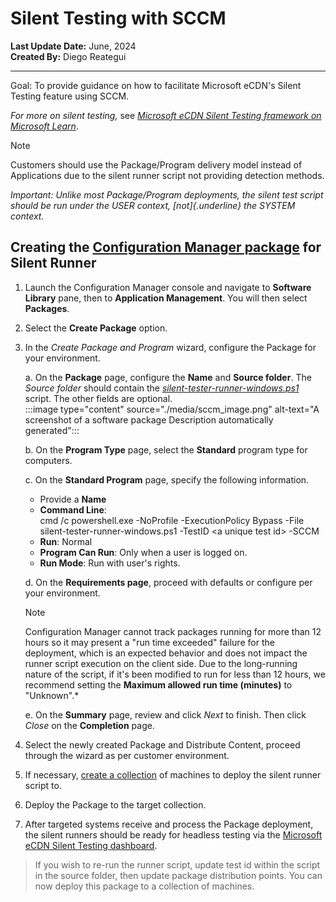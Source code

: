# Silent Testing with SCCM

__Last Update Date:__ June, 2024  
__Created By:__ Diego Reategui  

***

Goal: To provide guidance on how to facilitate Microsoft eCDN's Silent
Testing feature using SCCM.

*For more on silent testing,* see [*Microsoft eCDN Silent Testing framework on Microsoft Learn*](https://learn.microsoft.com/ecdn/technical-documentation/silent-testing-framework#appendix-b-integrating-runners-using-headless-browser).

> [!NOTE]
> Customers should use the Package/Program delivery model instead
of Applications due to the silent runner script not providing detection
methods.

*Important: Unlike most Package/Program deployments, the silent test
script should be run under the USER context, [not]{.underline} the
SYSTEM context.*

## Creating the [Configuration Manager package](https://learn.microsoft.com/mem/configmgr/apps/deploy-use/packages-and-programs) for Silent Runner

1. Launch the Configuration Manager console and navigate to __Software Library__ pane, then to __Application Management__. You will then select __Packages__.

2. Select the __Create Package__ option.

3. In the *Create Package and Program* wizard, configure the Package for your environment.

    a.  On the __Package__ page, configure the __Name__ and __Source folder__. The *Source folder* should contain the [*silent-tester-runner-windows.ps1*](https://github.com/PeerDiego/silent-test-script/blob/main/silent-tester-runner-windows.ps1) script. The other fields are optional.\
        :::image type="content" source="./media/sccm_image.png" alt-text="A screenshot of a software package Description automatically         generated":::

    b.  On the __Program Type__ page, select the __Standard__ program type for computers.

    c.  On the __Standard Program__ page, specify the following information.

    - Provide a __Name__
    - __Command Line__:\
        cmd /c powershell.exe -NoProfile -ExecutionPolicy Bypass -File
        silent-tester-runner-windows.ps1 -TestID \<a unique test
        id\> -SCCM
    - __Run__: Normal
    - __Program Can Run__: Only when a user is logged on.
    - __Run Mode__: Run with user's rights.

    d.  On the __Requirements page__, proceed with defaults or configure per your environment.

    > [!NOTE]
    > Configuration Manager cannot track packages running for more than 12 hours so it may present a "run time exceeded" failure for the deployment, which is an expected behavior and does not impact the runner script execution on the client side. Due to the long-running nature of the script, if it's been modified to run for less than 12 hours, we recommend setting the __Maximum allowed run time (minutes)__ to "Unknown".*

    e.  On the __Summary__ page, review and click *Next* to finish. Then click *Close* on the __Completion__ page.

4. Select the newly created Package and Distribute Content, proceed through the wizard as per customer environment.

5. If necessary, [create a collection](https://learn.microsoft.com/mem/configmgr/core/clients/manage/collections/create-collections) of machines to deploy the silent runner script to.

6. Deploy the Package to the target collection.

7. After targeted systems receive and process the Package deployment, the silent runners should be ready for headless testing via the [Microsoft eCDN Silent Testing dashboard](https://aka.ms/ecdn/admin/silent-tester).

> If you wish to re-run the runner script, update test id within the
> script in the source folder, then update package distribution points.
> You can now deploy this package to a collection of machines.
